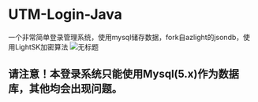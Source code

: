 # UTM-Login-Java
一个非常简单登录管理系统，使用mysql储存数据，fork自azlight的jsondb，使用LightSK加密算法
![无标题](https://github.com/QilingYujie/UTM-Login-Java/assets/67693593/cd26d6c3-3d05-4c38-9cd7-ab21007919fc)
## **请注意！本登录系统只能使用Mysql(5.x)作为数据库，其他均会出现问题。**

